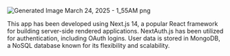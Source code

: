 
![Generated Image March 24, 2025 - 1_55AM png](https://github.com/user-attachments/assets/d03fe754-3b85-4ad7-9f9e-a251a7c944f3)

This app has been developed using Next.js 14, a popular React framework for building server-side rendered applications. NextAuth.js has been utilized for authentication, including OAuth logins. User data is stored in MongoDB, a NoSQL database known for its flexibility and scalability.

